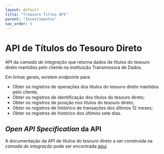 ```yaml
---
layout: default
title: "Treasure Titles API"
parent: "Investimentos"
nav_order: 5
---
```


# API de Títulos do Tesouro Direto

API da *camada de integração* que retorna dados de títulos do tesouro direto mantidos pelo cliente na instituição Transmissora de Dados.

Em linhas gerais, existem *endpoints* para:

- Obter os registros de operações dos títulos do tesouro direto mantidos pelo cliente;
- Obter os registros de identificação dos títulos do tesouro direto;
- Obter os registros de posição nos títulos do tesouro direto;
- Obter os registros de histórico de transações dos últimos 12 meses;
- Obter os registros de histórico dos últimos sete dias.

## *Open API Specification* da API

A documentação da API de títulos do tesouro direto a ser construída na *camada de integração* pode ser encontrada [aqui][API-Tesouro-Direto]

[API-Tesouro-Direto]: ../../../../../swagger-ui/index.html?api=en-data-treasure-titles
